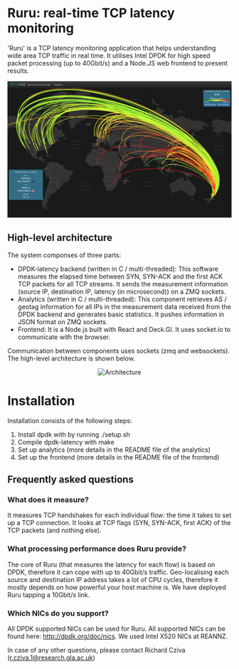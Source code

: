 # Ruru: real-time TCP latency monitoring
'Ruru' is a TCP latency monitoring application that helps understanding wide area TCP traffic in real time. 
It utilises Intel DPDK for high speed packet processing (up to 40Gbit/s) and a Node.JS web frontend to present results.

![Ruru live](/animation.gif)



## High-level architecture

The system componses of three parts:
- DPDK-latency backend (written in C / multi-threaded): This software measures the elapsed time between SYN, SYN-ACK and the first ACK TCP packets for all TCP streams. It sends the measurement information (source IP, destination IP, latency (in microsecond)) on a ZMQ sockets.
- Analytics (written in C / multi-threaded): This component retrieves AS / geotag information for all IPs in the measurement data received from the DPDK backend and generates basic statistics. It pushes information in JSON format on ZMQ sockets.
- Frontend: It is a Node.js built with React and Deck.Gl. It uses socket.io to communicate with the browser.

Communication between components uses sockets (zmq and websockets). The high-level architecture is shown below.

<p align="center">
<img alt="Architecture" width="650px" src="https://github.com/REANNZ/cooee/raw/master/architecture.png" />
</p>

# Installation

Installation consists of the following steps:

1. Install dpdk with by running ./setup.sh
2. Compile dpdk-latency with make
3. Set up analytics (more details in the README file of the analytics)
4. Set up the frontend (more details in the README file of the frontend)

## Frequently asked questions

### What does it measure?

It measures TCP handshakes for each individual flow: the time it takes to set up a TCP connection. It looks at TCP flags (SYN, SYN-ACK, first ACK) of the TCP packets (and nothing else).

### What processing performance does Ruru provide?

The core of Ruru (that measures the latency for each flow) is based on DPDK, therefore it can cope with up to 40Gbit/s traffic. Geo-localising each source and destination IP address takes a lot of CPU cycles, therefore it mostly depends on how powerful your host machine is. We have deployed Ruru tapping a 10Gbit/s link.

### Which NICs do you support?

All DPDK supported NICs can be used for Ruru. All supported NICs can be found here: http://dpdk.org/doc/nics. We used Intel X520 NICs at REANNZ.

In case of any other questions, please contact Richard Cziva (r.cziva.1@research.gla.ac.uk)
